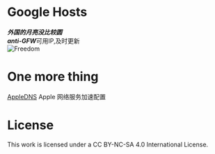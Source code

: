 # Google Hosts

***外国的月亮没比较圆***     
***anti-GFW***可用IP,及时更新  
![Freedom](https://raw.githubusercontent.com/racaljk/hosts/master/freedom.jpg)

One more thing
==============
[AppleDNS](https://github.com/gongjianhui/AppleDNS) Apple 网络服务加速配置

License
=======
This work is licensed under a CC BY-NC-SA 4.0 International License.

